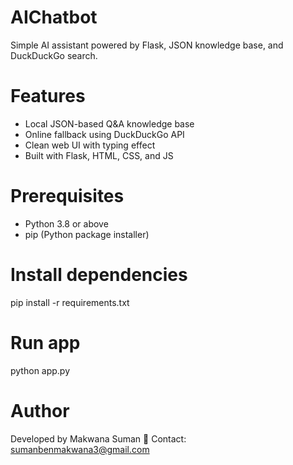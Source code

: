 # AIChatbot
Simple AI assistant powered by Flask, JSON knowledge base, and DuckDuckGo search.


# Features

- Local JSON-based Q&A knowledge base
- Online fallback using DuckDuckGo API
- Clean web UI with typing effect
- Built with Flask, HTML, CSS, and JS

# Prerequisites

- Python 3.8 or above
- pip (Python package installer)


# Install dependencies

pip install -r requirements.txt

# Run app

python app.py

# Author

Developed by Makwana Suman
📧 Contact: sumanbenmakwana3@gmail.com
